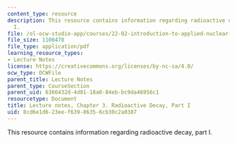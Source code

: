 ```yaml
---
content_type: resource
description: This resource contains information regarding radioactive decay, part
  I.
file: /ol-ocw-studio-app/courses/22-02-introduction-to-applied-nuclear-physics-spring-2012/8cd6e1d623eef63986356cb30c2a0387_MIT22_02S12_lec_ch3.pdf
file_size: 1100478
file_type: application/pdf
learning_resource_types:
- Lecture Notes
license: https://creativecommons.org/licenses/by-nc-sa/4.0/
ocw_type: OCWFile
parent_title: Lecture Notes
parent_type: CourseSection
parent_uid: 6366432d-4d81-18a0-84eb-bc9da46956c1
resourcetype: Document
title: Lecture notes, Chapter 3. Radioactive Decay, Part I
uid: 8cd6e1d6-23ee-f639-8635-6cb30c2a0387
---
```

This resource contains information regarding radioactive decay, part I.